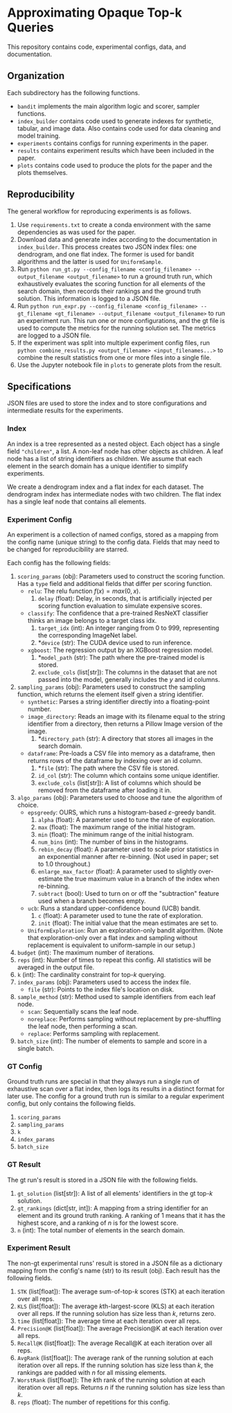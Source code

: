 # Approximating Opaque Top-k Queries

This repository contains code, experimental configs, data, and documentation. 

## Organization

Each subdirectory has the following functions. 
- `bandit` implements the main algorithm logic and scorer, sampler functions. 
- `index_builder` contains code used to generate indexes for synthetic, tabular, and image data. Also contains code used for data cleaning and model training. 
- `experiments` contains configs for running experiments in the paper. 
- `results` contains experiment results which have been included in the paper. 
- `plots` contains code used to produce the plots for the paper and the plots themselves. 

## Reproducibility

The general workflow for reproducing experiments is as follows. 
1. Use `requirements.txt` to create a conda environment with the same dependencies as was used for the paper.
2. Download data and generate index according to the documentation in `index_builder`. This process creates two JSON index files: one dendrogram, and one flat index. The former is used for bandit algorithms and the latter is used for `UniformSample`. 
3. Run `python run_gt.py --config_filename <config_filename> --output_filename <output_filename>` to run a ground truth run, which exhaustively evaluates the scoring function for all elements of the search domain, then records their rankings and the ground truth solution. This information is logged to a JSON file. 
4. Run `python run_expr.py --config_filename <config_filename> --gt_filename <gt_filename> --output_filename <output_filename>` to run an experiment run. This run one or more configurations, and the gt file is used to compute the metrics for the running solution set. The metrics are logged to a JSON file.
5. If the experiment was split into multiple experiment config files, run `python combine_results.py <output_filename> <input_filenames...>` to combine the result statistics from one or more files into a single file. 
6. Use the Jupyter notebook file in `plots` to generate plots from the result. 

## Specifications

JSON files are used to store the index and to store configurations and intermediate results for the experiments. 

### Index

An index is a tree represented as a nested object. 
Each object has a single field `"children"`, a list. 
A non-leaf node has other objects as children. 
A leaf node has a list of string identifiers as children. 
We assume that each element in the search domain has a unique identifier to simplify experiments. 

We create a dendrogram index and a flat index for each dataset. 
The dendrogram index has intermediate nodes with two children. 
The flat index has a single leaf node that contains all elements. 

### Experiment Config

An experiment is a collection of named configs, stored as a mapping from the config name (unique string) to the config data. 
Fields that may need to be changed for reproducibility are starred.

Each config has the following fields:
1. `scoring_params` (obj): Parameters used to construct the scoring function. Has a `type` field and additional fields that differ per scoring function. 
   - `relu`: The relu function $f(x) = max(0, x)$. 
     1. `delay` (float): Delay, in seconds, that is artificially injected per scoring function evaluation to simulate expensive scores. 
   - `classify`: The confidence that a pre-trained ResNeXT classifier thinks an image belongs to a target class idx. 
     1. `target_idx` (int): An integer ranging from 0 to 999, representing the corresponding ImageNet label. 
     2. *`device` (str): The CUDA device used to run inference. 
   - `xgboost`: The regression output by an XGBoost regression model. 
     1. *`model_path` (str): The path where the pre-trained model is stored. 
     2. `exclude_cols` (list[str]): The columns in the dataset that are not passed into the model, generally includes the $y$ and id columns. 
2. `sampling_params` (obj): Parameters used to construct the sampling function, which returns the element itself given a string identifier. 
   - `synthetic`: Parses a string identifier directly into a floating-point number. 
   - `image_directory`: Reads an image with its filename equal to the string identifier from a directory, then returns a Pillow Image version of the image. 
     1. *`directory_path` (str): A directory that stores all images in the search domain. 
   - `dataframe`: Pre-loads a CSV file into memory as a dataframe, then returns rows of the dataframe by indexing over an id column. 
     1. *`file` (str): The path where the CSV file is stored. 
     2. `id_col` (str): The column which contains some unique identifier. 
     3. `exclude_cols` (list[str]): A list of columns which should be removed from the dataframe after loading it in. 
4. `algo_params` (obj): Parameters used to choose and tune the algorithm of choice. 
    - `epsgreedy`: OURS, which runs a histogram-based $\varepsilon$-greedy bandit. 
      1. `alpha` (float): A parameter used to tune the rate of exploration. 
      2. `max` (float): The maximum range of the initial histogram. 
      3. `min` (float): The minimum range of the initial histogram. 
      4. `num_bins` (int): The number of bins in the histograms. 
      5. `rebin_decay` (float): A parameter used to scale prior statistics in an exponential manner after re-binning. (Not used in paper; set to 1.0 throughout.)
      6. `enlarge_max_factor` (float): A parameter used to slightly over-estimate the true maximum value in a branch of the index when re-binning.
      7. `subtract` (bool): Used to turn on or off the "subtraction" feature used when a branch becomes empty. 
    - `ucb`: Runs a standard upper-confidence bound (UCB) bandit. 
      1. `c` (float): A parameter used to tune the rate of exploration. 
      2. `init` (float): The initial value that the mean estimates are set to. 
   - `UniformExploration`: Run an exploration-only bandit algorithm. (Note that exploration-only over a flat index and sampling without replacement is equivalent to uniform-sample in our setup.)
4. `budget` (int): The maximum number of iterations. 
5. `reps` (int): Number of times to repeat this config. All statistics will be averaged in the output file. 
6. `k` (int): The cardinality constraint for top-$k$ querying. 
7. `index_params` (obj): Parameters used to access the index file. 
   - `file` (str): Points to the index file's location on disk. 
8. `sample_method` (str): Method used to sample identifiers from each leaf node.
   - `scan`: Sequentially scans the leaf node. 
   - `noreplace`: Performs sampling without replacement by pre-shuffling the leaf node, then performing a scan. 
   - `replace`: Performs sampling with replacement.
9. `batch_size` (int): The number of elements to sample and score in a single batch. 

### GT Config

Ground truth runs are special in that they always run a single run of exhaustive scan over a flat index, then logs its results in a distinct format for later use. 
The config for a ground truth run is similar to a regular experiment config, but only contains the following fields. 

1. `scoring_params`
2. `sampling_params`
3. `k`
4. `index_params`
5. `batch_size`

### GT Result

The gt run's result is stored in a JSON file with the following fields. 

1. `gt_solution` (list[str]): A list of all elements' identifiers in the gt top-$k$ solution. 
2. `gt_rankings` (dict[str, int]): A mapping from a string identifier for an element and its ground truth ranking. A ranking of 1 means that it has the highest score, and a ranking of $n$ is for the lowest score. 
3. `n` (int): The total number of elements in the search domain.

### Experiment Result

The non-gt experimental runs' result is stored in a JSON file as a dictionary mapping from the config's name (str) to its result (obj). Each result has the following fields. 

1. `STK` (list[float]): The average sum-of-top-$k$ scores (STK) at each iteration over all reps. 
2. `KLS` (list[float]): The average $k$th-largest-score (KLS) at each iteration over all reps. If the running solution has size less than $k$, returns zero. 
3. `time` (list[float]): The average time at each iteration over all reps. 
4. `Precision@K` (list[float]): The average Precision@K at each iteration over all reps. 
5. `Recall@K` (list[float]): The average Recall@K at each iteration over all reps. 
6. `AvgRank` (list[float]): The average rank of the running solution at each iteration over all reps. If the running solution has size less than $k$, the rankings are padded with $n$ for all missing elements. 
7. `WorstRank` (list[float]): The $k$th rank of the running solution at each iteration over all reps. Returns $n$ if the running solution has size less than $k$. 
8. `reps` (float): The number of repetitions for this config. 
